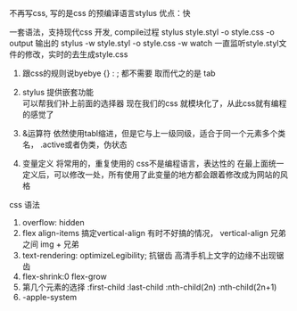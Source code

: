 不再写css, 写的是css 的预编译语言stylus
优点：快

一套语法，支持现代css 开发,
compile过程
stylus style.styl -o style.css
-o output 输出的
stylus -w style.styl -o style.css
-w watch 一直监听style.styl文件的修改，实时的去生成style.css


1. 跟css的规则说byebye
  {} : ; 都不需要  取而代之的是 tab

2. stylus 提供嵌套功能  
   可以帮我们补上前面的选择器
   现在我们的css 就模块化了，从此css就有编程的感觉了

3. &运算符
  依然使用tabl缩进，但是它与上一级同级，适合于同一个元素多个类名， .active或者伪类，伪状态

4. 变量定义
  将常用的，重复使用的
  css不是编程语言，表达性的
  在最上面统一定义后，可以修改一处，所有使用了此变量的地方都会跟着修改成为网站的风格

css 语法
  1. overflow: hidden
  2. flex align-items 搞定vertical-align 有时不好搞的情况，
   vertical-align  兄弟之间 img + 兄弟
  3. text-rendering: optimizeLegibility;  抗锯齿  高清手机上文字的边缘不出现锯齿
  4. flex-shrink:0
   flex-grow
  5. 第几个元素的选择
    :first-child :last-child
    :nth-child(2n)  :nth-child(2n+1)
  6. -apple-system        
